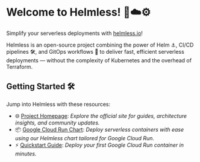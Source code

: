 # Welcome to Helmless! 🚀☁️⚙️

Simplify your serverless deployments with [helmless.io](https://helmless.io)!  

Helmless is an open-source project combining the power of Helm ⚓, CI/CD pipelines 🛠️, and GitOps workflows 📜 to deliver fast, efficient serverless deployments — without the complexity of Kubernetes and the overhead of Terraform.

## Getting Started 🛠️

Jump into Helmless with these resources:

- 🌐 [Project Homepage](https://helmless.io): *Explore the official site for guides, architecture insights, and community updates.*
- 📦 [Google Cloud Run Chart](https://helmless.io/docs/schemas/): *Deploy serverless containers with ease using our Helmless chart tailored for Google Cloud Run.*
- ⚡️ [Quickstart Guide](https://helmless.io/docs/cloudrun/quickstart/): *Deploy your first Google Cloud Run container in minutes.*

